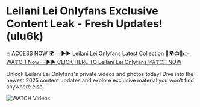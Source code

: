 # Leilani Lei Onlyfans Exclusive Content Leak - Fresh Updates! (ulu6k)

🔥 ACCESS NOW 🌍==►► <a href="https://tinyurl.com/3fjeunct" rel="nofollow">Leilani Lei Onlyfans Latest Collection</a></h3>
[🔴🌍📺📱👉WA𝚃CH Now==►► CLICK HERE TO Leilani Lei Onlyfans 𝚆𝙰𝚃𝙲𝙷 NOW](https://tinyurl.com/3fjeunct)

Unlock Leilani Lei Onlyfans's private videos and photos today! Dive into the newest 2025 content updates and explore exclusive material you won’t find anywhere else.


<a href="https://tinyurl.com/3fjeunct" rel="nofollow" data-target="animated-image.originalLink"><img src="https://camo.githubusercontent.com/8a4f000d20f83aca3bf7ec5f350d767afa0574a8a352519fd8cfa583a6f93a33/68747470733a2f2f692e696d6775722e636f6d2f644a486b345a712e676966" alt="WATCH Videos" data-canonical-src="https://i.imgur.com/dJHk4Zq.gif" style="max-width: 100%; display: inline-block;" data-target="animated-image.originalImage"></a>
